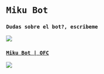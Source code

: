 # `Miku Bot`

### `Dudas sobre el bot?, escribeme`
<a href="http://wa.me/5218261275256" target="blank"><img src="https://img.shields.io/badge/おDaniel-25D366?style=for-the-badge&logo=whatsapp&logoColor=white" />

### `Miku Bot | OFC`

<a href="https://chat.whatsapp.com/FRaqvNaxflZ5z5fDli9nov" target="blank"><img src="https://img.shields.io/badge/Miku_Bot_|_OFC-25D366?style=for-the-badge&logo=whatsapp&logoColor=white" />
</a>
